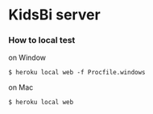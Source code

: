 # KidsBi server

### How to local test
on Window
```
$ heroku local web -f Procfile.windows
```
on Mac
```
$ heroku local web
```
